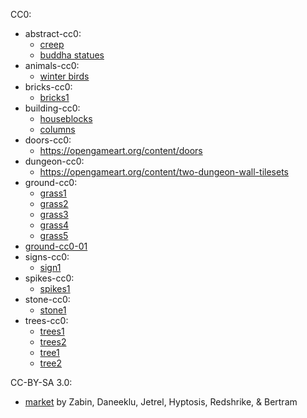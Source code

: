 CC0:
- abstract-cc0:
  - [creep](https://opengameart.org/content/creepy-thing)
  - [buddha statues](https://opengameart.org/content/buddha-statues-16x16)
- animals-cc0:
  - [winter birds](https://opengameart.org/content/winter-birds)
- bricks-cc0:
  - [bricks1](https://opengameart.org/content/basic-bricks)
- building-cc0:
  - [houseblocks](https://opengameart.org/content/houseblocks)
  - [columns](https://opengameart.org/content/columns-scraps)
- doors-cc0:
  - https://opengameart.org/content/doors
- dungeon-cc0:
  - https://opengameart.org/content/two-dungeon-wall-tilesets
- ground-cc0:
  - [grass1](https://opengameart.org/content/seamless-grass-texture)
  - [grass2](https://opengameart.org/content/seamless-grass-texture-ii)
  - [grass3](https://opengameart.org/content/32x32-grass-tile)
  - [grass4](https://opengameart.org/content/grass-tiles-0)
  - [grass5](https://opengameart.org/content/grass-tile-0)
- [ground-cc0-01](https://opengameart.org/content/simple-tile-set-grass-and-dirt-path-32x32)
- signs-cc0:
  - [sign1](https://opengameart.org/content/signpost-32px)
- spikes-cc0:
  - [spikes1](https://opengameart.org/content/spikes-0)
- stone-cc0:
  - [stone1](https://opengameart.org/content/tiles-3)
- trees-cc0:
  - [trees1](https://opengameart.org/content/trees-1)
  - [trees2](https://opengameart.org/content/glitch-groddle-assets-png)
  - [tree1](https://opengameart.org/content/a-tree)
  - [tree2](https://opengameart.org/content/pine-tree-16x16)

CC-BY-SA 3.0:
- [market](https://opengameart.org/content/rpg-tiles-cobble-stone-paths-town-objects) by Zabin, Daneeklu, Jetrel, Hyptosis, Redshrike, & Bertram
